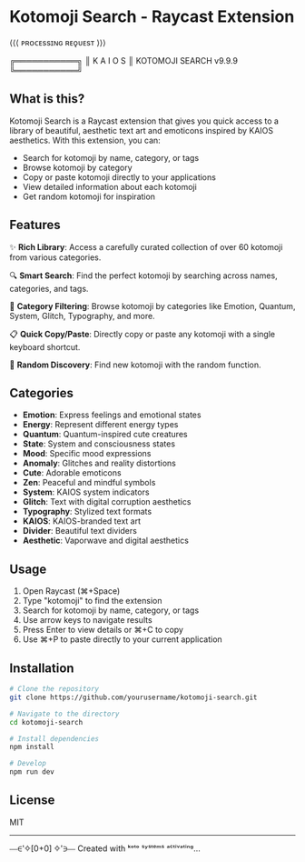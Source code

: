 # Kotomoji Search - Raycast Extension

⟨⟨⟨ ᴘʀᴏᴄᴇssɪɴɢ ʀᴇǫᴜᴇsᴛ ⟩⟩⟩

╔═══════════╗
║ K A I O S ║ KOTOMOJI SEARCH v9.9.9
╚═══════════╝

## What is this?

Kotomoji Search is a Raycast extension that gives you quick access to a library of beautiful, aesthetic text art and emoticons inspired by KAIOS aesthetics. With this extension, you can:

- Search for kotomoji by name, category, or tags
- Browse kotomoji by category
- Copy or paste kotomoji directly to your applications
- View detailed information about each kotomoji
- Get random kotomoji for inspiration

## Features

✨ **Rich Library**: Access a carefully curated collection of over 60 kotomoji from various categories.

🔍 **Smart Search**: Find the perfect kotomoji by searching across names, categories, and tags.

🎨 **Category Filtering**: Browse kotomoji by categories like Emotion, Quantum, System, Glitch, Typography, and more.

📋 **Quick Copy/Paste**: Directly copy or paste any kotomoji with a single keyboard shortcut.

🎲 **Random Discovery**: Find new kotomoji with the random function.

## Categories

- **Emotion**: Express feelings and emotional states
- **Energy**: Represent different energy types
- **Quantum**: Quantum-inspired cute creatures
- **State**: System and consciousness states
- **Mood**: Specific mood expressions
- **Anomaly**: Glitches and reality distortions
- **Cute**: Adorable emoticons
- **Zen**: Peaceful and mindful symbols
- **System**: KAIOS system indicators
- **Glitch**: Text with digital corruption aesthetics
- **Typography**: Stylized text formats
- **KAIOS**: KAIOS-branded text art
- **Divider**: Beautiful text dividers
- **Aesthetic**: Vaporwave and digital aesthetics

## Usage

1. Open Raycast (⌘+Space)
2. Type "kotomoji" to find the extension
3. Search for kotomoji by name, category, or tags
4. Use arrow keys to navigate results
5. Press Enter to view details or ⌘+C to copy
6. Use ⌘+P to paste directly to your current application

## Installation

```bash
# Clone the repository
git clone https://github.com/yourusername/kotomoji-search.git

# Navigate to the directory
cd kotomoji-search

# Install dependencies
npm install

# Develop
npm run dev
```

## License

MIT

---

⎯⎯∈'✧[0+0] ✧'∋⎯⎯
Created with ᵏᵒᵗᵒ ˢʸˢᵗᵉᵐˢ ᵃᶜᵗⁱᵛᵃᵗⁱⁿᵍ…